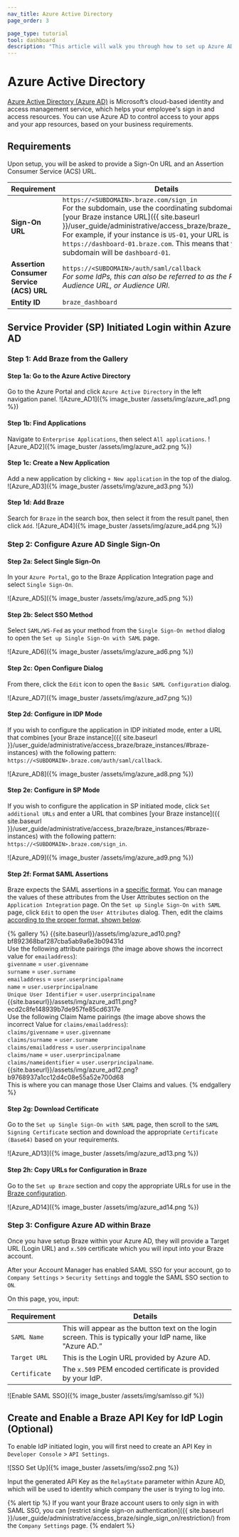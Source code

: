 ```yaml
---
nav_title: Azure Active Directory
page_order: 3

page_type: tutorial
tool: dashboard
description: "This article will walk you through how to set up Azure AD sign on capabilities with Braze."
---
```


# Azure Active Directory

[Azure Active Directory (Azure AD)](https://docs.microsoft.com/en-us/azure/active-directory/saas-apps/braze-tutorial) is Microsoft’s cloud-based identity and access management service, which helps your employee's sign in and access resources. You can use Azure AD to control access to your apps and your app resources, based on your business requirements.

## Requirements

Upon setup, you will be asked to provide a Sign-On URL and an Assertion Consumer Service (ACS) URL.  

| Requirement | Details |
|---|---|
| **Sign-On URL** | `https://<SUBDOMAIN>.braze.com/sign_in` <br> For the subdomain, use the coordinating subdomain listed in [your Braze instance URL]({{ site.baseurl }}/user_guide/administrative/access_braze/braze_instances/). For example, if your instance is `US-01`, your URL is `https://dashboard-01.braze.com`. This means that your subdomain will be `dashboard-01`. |
| **Assertion Consumer Service (ACS) URL** | `https://<SUBDOMAIN>/auth/saml/callback` <br> *For some IdPs, this can also be referred to as the Reply URL, Audience URL, or Audience URI.* |
| **Entity ID** | `braze_dashboard`|


## Service Provider (SP) Initiated Login within Azure AD

### Step 1: Add Braze from the Gallery

#### Step 1a: Go to the Azure Active Directory

Go to the Azure Portal and click `Azure Active Directory` in the left navigation panel.
![Azure_AD1]({% image_buster /assets/img/azure_ad1.png %})

#### Step 1b: Find Applications
Navigate to `Enterprise Applications`, then select `All applications`.
![Azure_AD2]({% image_buster /assets/img/azure_ad2.png %})

#### Step 1c: Create a New Application
Add a new application by clicking `+ New application` in the top of the dialog.
![Azure_AD3]({% image_buster /assets/img/azure_ad3.png %})

#### Step 1d: Add Braze
Search for `Braze` in the search box, then select it from the result panel, then click `Add`.
![Azure_AD4]({% image_buster /assets/img/azure_ad4.png %})

### Step 2: Configure Azure AD Single Sign-On

#### Step 2a: Select Single Sign-On
In your `Azure Portal`, go to the Braze Application Integration page and select `Single Sign-On`.

![Azure_AD5]({% image_buster /assets/img/azure_ad5.png %})

#### Step 2b: Select SSO Method
Select `SAML/WS-Fed` as your method from the `Single Sign-On method` dialog to open the `Set up Single Sign-On with SAML` page.

![Azure_AD6]({% image_buster /assets/img/azure_ad6.png %})

#### Step 2c: Open Configure Dialog
From there, click the `Edit` icon to open the `Basic SAML Configuration` dialog.

![Azure_AD7]({% image_buster /assets/img/azure_ad7.png %})

#### Step 2d: Configure in IDP Mode
If you wish to configure the application in IDP initiated mode, enter a URL that combines [your Braze instance]({{ site.baseurl }}/user_guide/administrative/access_braze/braze_instances/#braze-instances) with the following pattern: `https://<SUBDOMAIN>.braze.com/auth/saml/callback`.

![Azure_AD8]({% image_buster /assets/img/azure_ad8.png %})

#### Step 2e: Configure in SP Mode
If you wish to configure the application in SP initiated mode, click `Set additional URLs` and enter a URL that combines [your Braze instance]({{ site.baseurl }}/user_guide/administrative/access_braze/braze_instances/#braze-instances) with the following pattern: `https://<SUBDOMAIN>.braze.com/sign_in`.

![Azure_AD9]({% image_buster /assets/img/azure_ad9.png %})

#### Step 2f: Format SAML Assertions
Braze expects the SAML assertions in a [specific format](#user-claims-configuration-format). You can manage the values of these attributes from the User Attributes section on the `Application Integration` page. On the `Set up Single Sign-On with SAML` page, click `Edit` to open the `User Attributes` dialog. Then, edit the claims [according to the proper format, shown below](#user-claims-configuration-format).

{% gallery %}
{{site.baseurl}}/assets/img/azure_ad10.png?bf892368baf287cba5ab9a6e3b09431d  <br> Use the following attribute pairings (the image above shows the incorrect value for `emailaddress`): <br> `givenname` = `user.givenname` <br> `surname` = `user.surname` <br> `emailaddress` = `user.userprincipalname` <br> `name` = `user.userprincipalname` <br> `Unique User Identifier` = `user.userprincipalname`
{{site.baseurl}}/assets/img/azure_ad11.png?ecd2c8fe148939b7de957fe85cd6317e  <br> Use the following Claim Name pairings (the image above shows the incorrect Value for `claims/emailaddress`): <br> `claims/givenname` = `user.givenname` <br> `claims/surname` = `user.surname` <br> `claims/emailaddress` = `user.userprincipalname` <br> `claims/name` = `user.userprincipalname` <br> `claims/nameidentifier` = `user.userprincipalname`.
{{site.baseurl}}/assets/img/azure_ad12.png?b9768937a1cc12d4c08e55a52e700d68  <br> This is where you can manage those User Claims and values.
{% endgallery %}

#### Step 2g: Download Certificate
Go to the `Set up Single Sign-On with SAML` page, then scroll to the `SAML Signing Certificate` section and download the appropriate `Certificate (Base64)` based on your requirements.

![Azure_AD13]({% image_buster /assets/img/azure_ad13.png %})

#### Step 2h: Copy URLs for Configuration in Braze
Go to the `Set up Braze` section and copy the appropriate URLs for use in the [Braze configuration](#step-3-configure-braze-single-sign-on).

![Azure_AD14]({% image_buster /assets/img/azure_ad14.png %})


### Step 3: Configure Azure AD within Braze

Once you have setup Braze within your Azure AD, they will provide a Target URL (Login URL) and `x.509` certificate which you will input into your Braze account.

After your Account Manager has enabled SAML SSO for your account, go to `Company Settings` > `Security Settings` and toggle the SAML SSO section to `ON`.

On this page, you, input:

| Requirement | Details |
|---|---|
| `SAML Name` | This will appear as the button text on the login screen. This is typically your IdP name, like "Azure AD.” |
| `Target URL` | This is the Login URL provided by Azure AD.|
| `Certificate` | The `x.509` PEM encoded certificate is provided by your IdP. |

![Enable SAML SSO]({% image_buster /assets/img/samlsso.gif %})

## Create and Enable a Braze API Key for IdP Login (Optional)

To enable IdP initiated login, you will first need to create an API Key in `Developer Console` > `API Settings`.

![SSO Set Up]({% image_buster /assets/img/sso2.png %})

Input the generated API Key as the `RelayState` parameter within Azure AD, which will be used to identity which company the user is trying to log into.

{% alert tip %}
If you want your Braze account users to only sign in with SAML SSO, you can [restrict single sign-on authentication]({{ site.baseurl }}/user_guide/administrative/access_braze/single_sign_on/restriction/) from the `Company Settings` page.
{% endalert %}

